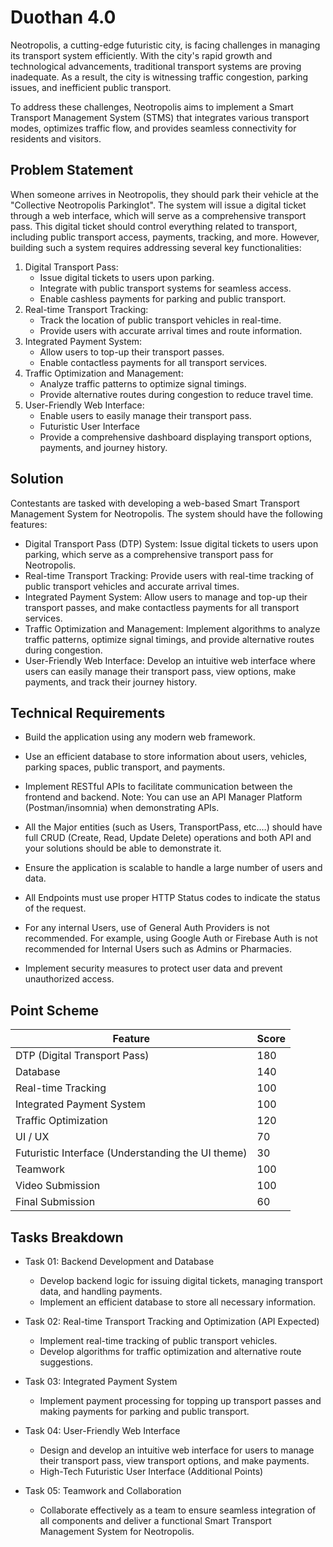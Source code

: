 # Duothan 4.0

Neotropolis, a cutting-edge futuristic city, is facing challenges in managing its transport system efficiently. With the city's rapid growth and technological advancements, traditional transport systems are proving inadequate. As a result, the city is witnessing traffic congestion, parking issues, and inefficient public transport.

To address these challenges, Neotropolis aims to implement a Smart Transport Management System (STMS) that integrates various transport modes, optimizes traffic flow, and provides seamless connectivity for residents and visitors.

## Problem Statement

When someone arrives in Neotropolis, they should park their vehicle at the "Collective Neotropolis Parkinglot". The system will issue a digital ticket through a web interface, which will serve as a comprehensive transport pass. This digital ticket should control everything related to transport, including public transport access, payments, tracking, and more. However, building such a system requires addressing several key functionalities:

1. Digital Transport Pass:
   - Issue digital tickets to users upon parking.
   - Integrate with public transport systems for seamless access.
   - Enable cashless payments for parking and public transport.
2. Real-time Transport Tracking:
   - Track the location of public transport vehicles in real-time.
   - Provide users with accurate arrival times and route information.
3. Integrated Payment System:
   - Allow users to top-up their transport passes.
   - Enable contactless payments for all transport services.
4. Traffic Optimization and Management:
   - Analyze traffic patterns to optimize signal timings.
   - Provide alternative routes during congestion to reduce travel time.
5. User-Friendly Web Interface:
   - Enable users to easily manage their transport pass.
   - Futuristic User Interface
   - Provide a comprehensive dashboard displaying transport options, payments, and journey history.

## Solution

Contestants are tasked with developing a web-based Smart Transport Management System for
Neotropolis. The system should have the following features:

- Digital Transport Pass (DTP) System: Issue digital tickets to users upon parking, which serve as a comprehensive transport pass for Neotropolis.
- Real-time Transport Tracking: Provide users with real-time tracking of public transport vehicles and accurate arrival times.
- Integrated Payment System: Allow users to manage and top-up their transport passes, and make contactless payments for all transport services.
- Traffic Optimization and Management: Implement algorithms to analyze traffic patterns, optimize signal timings, and provide alternative routes during congestion.
- User-Friendly Web Interface: Develop an intuitive web interface where users can easily manage their transport pass, view options, make payments, and track their journey history.

## Technical Requirements

- Build the application using any modern web framework.
- Use an efficient database to store information about users, vehicles, parking spaces, public transport, and payments.
- Implement RESTful APIs to facilitate communication between the frontend and backend.
  Note: You can use an API Manager Platform (Postman/insomnia) when demonstrating APIs.

- All the Major entities (such as Users, TransportPass, etc.…) should have full CRUD (Create, Read, Update Delete) operations and both API and your solutions should be able to demonstrate it.

- Ensure the application is scalable to handle a large number of users and data.

- All Endpoints must use proper HTTP Status codes to indicate the status of the request.
- For any internal Users, use of General Auth Providers is not recommended.
  For example, using Google Auth or Firebase Auth is not recommended for Internal Users such as Admins or Pharmacies.

- Implement security measures to protect user data and prevent unauthorized access.

## Point Scheme

| Feature                                           | Score |
| ------------------------------------------------- | ----- |
| DTP (Digital Transport Pass)                      | 180   |
| Database                                          | 140   |
| Real-time Tracking                                | 100   |
| Integrated Payment System                         | 100   |
| Traffic Optimization                              | 120   |
| UI / UX                                           | 70    |
| Futuristic Interface (Understanding the UI theme) | 30    |
| Teamwork                                          | 100   |
| Video Submission                                  | 100   |
| Final Submission                                  | 60    |

## Tasks Breakdown

- Task 01: Backend Development and Database

  - Develop backend logic for issuing digital tickets, managing transport data, and handling payments.
  - Implement an efficient database to store all necessary information.

- Task 02: Real-time Transport Tracking and Optimization (API Expected)

  - Implement real-time tracking of public transport vehicles.
  - Develop algorithms for traffic optimization and alternative route suggestions.

- Task 03: Integrated Payment System

  - Implement payment processing for topping up transport passes and making payments for parking and public transport.

- Task 04: User-Friendly Web Interface

  - Design and develop an intuitive web interface for users to manage their transport pass, view transport options, and make payments.
  - High-Tech Futuristic User Interface (Additional Points)

- Task 05: Teamwork and Collaboration

  - Collaborate effectively as a team to ensure seamless integration of all components and deliver a functional Smart Transport Management System for Neotropolis.

